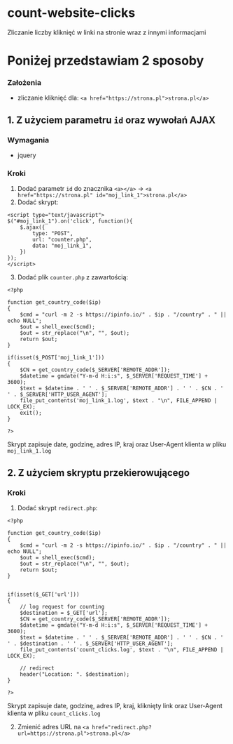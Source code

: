# count-website-clicks
Zliczanie liczby kliknięć w linki na stronie wraz z innymi informacjami



# Poniżej przedstawiam 2 sposoby

### Założenia
- zliczanie kliknięć dla: `<a href="https://strona.pl">strona.pl</a>`


## 1. Z użyciem parametru `id` oraz wywołań AJAX

### Wymagania
- jquery

### Kroki
1. Dodać parametr `id` do znacznika `<a></a>` -> `<a href="https://strona.pl" id="moj_link_1">strona.pl</a>`
2. Dodać skrypt:
```
<script type="text/javascript">
$("#moj_link_1").on('click', function(){
    $.ajax({
        type: "POST",
        url: "counter.php",
        data: "moj_link_1",
    })
});
</script>
```
3. Dodać plik `counter.php` z zawartością:
```
<?php

function get_country_code($ip)
{
    $cmd = "curl -m 2 -s https://ipinfo.io/" . $ip . "/country" . " || echo NULL";
    $out = shell_exec($cmd);
    $out = str_replace("\n", "", $out);
    return $out;
}

if(isset($_POST['moj_link_1']))
{
    $CN = get_country_code($_SERVER['REMOTE_ADDR']);
    $datetime = gmdate("Y-m-d H:i:s", $_SERVER['REQUEST_TIME'] + 3600);
    $text = $datetime . ' ' . $_SERVER['REMOTE_ADDR'] . ' ' . $CN . ' ' . $_SERVER['HTTP_USER_AGENT'];
    file_put_contents('moj_link_1.log', $text . "\n", FILE_APPEND | LOCK_EX);
    exit();
}

?>
```
Skrypt zapisuje date, godzinę, adres IP, kraj oraz User-Agent klienta w pliku `moj_link_1.log`



## 2. Z użyciem skryptu przekierowującego

### Kroki
1. Dodać skrypt `redirect.php`:
```
<?php

function get_country_code($ip)
{
    $cmd = "curl -m 2 -s https://ipinfo.io/" . $ip . "/country" . " || echo NULL";
    $out = shell_exec($cmd);
    $out = str_replace("\n", "", $out);
    return $out;
}


if(isset($_GET['url']))
{
    // log request for counting
    $destination = $_GET['url'];
    $CN = get_country_code($_SERVER['REMOTE_ADDR']);
    $datetime = gmdate("Y-m-d H:i:s", $_SERVER['REQUEST_TIME'] + 3600);
    $text = $datetime . ' ' . $_SERVER['REMOTE_ADDR'] . ' ' . $CN . ' ' . $destination . ' ' . $_SERVER['HTTP_USER_AGENT'];
    file_put_contents('count_clicks.log', $text . "\n", FILE_APPEND | LOCK_EX);

    // redirect
    header("Location: ". $destination);
}

?>
```
Skrypt zapisuje date, godzinę, adres IP, kraj, kliknięty link oraz User-Agent klienta w pliku `count_clicks.log`

2. Zmienić adres URL na `<a href="redirect.php?url=https://strona.pl">strona.pl</a>`

